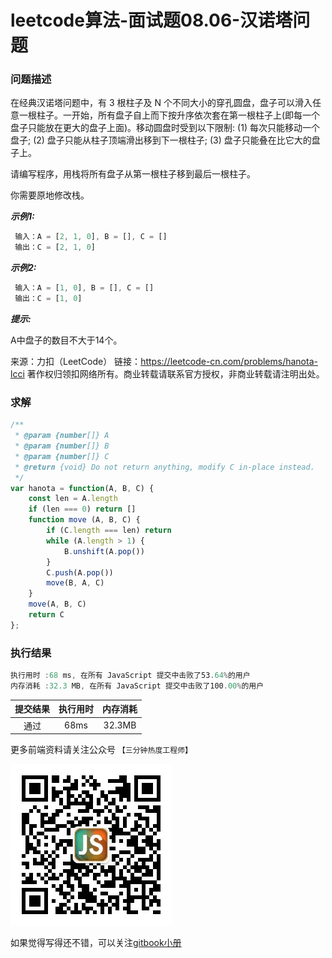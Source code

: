 # leetcode算法-面试题08.06-汉诺塔问题

### 问题描述

在经典汉诺塔问题中，有 3 根柱子及 N 个不同大小的穿孔圆盘，盘子可以滑入任意一根柱子。一开始，所有盘子自上而下按升序依次套在第一根柱子上(即每一个盘子只能放在更大的盘子上面)。移动圆盘时受到以下限制:
(1) 每次只能移动一个盘子;
(2) 盘子只能从柱子顶端滑出移到下一根柱子;
(3) 盘子只能叠在比它大的盘子上。

请编写程序，用栈将所有盘子从第一根柱子移到最后一根柱子。

你需要原地修改栈。

***示例1:***

```js
 输入：A = [2, 1, 0], B = [], C = []
 输出：C = [2, 1, 0]
```

***示例2:***

```js
 输入：A = [1, 0], B = [], C = []
 输出：C = [1, 0]
```

***提示:***

A中盘子的数目不大于14个。

来源：力扣（LeetCode）
链接：https://leetcode-cn.com/problems/hanota-lcci
著作权归领扣网络所有。商业转载请联系官方授权，非商业转载请注明出处。

### 求解

```js
/**
 * @param {number[]} A
 * @param {number[]} B
 * @param {number[]} C
 * @return {void} Do not return anything, modify C in-place instead.
 */
var hanota = function(A, B, C) {
    const len = A.length
    if (len === 0) return []
    function move (A, B, C) {
        if (C.length === len) return
        while (A.length > 1) {
            B.unshift(A.pop())
        }
        C.push(A.pop())
        move(B, A, C)
    }
    move(A, B, C)
    return C
};
```

### 执行结果

```js
执行用时 :68 ms, 在所有 JavaScript 提交中击败了53.64%的用户
内存消耗 :32.3 MB, 在所有 JavaScript 提交中击败了100.00%的用户
```

| 提交结果 | 执行用时 | 内存消耗 |
|:------:|:------:|:-------:|
|   通过  | 68ms  |  32.3MB |

更多前端资料请关注公众号 `【三分钟热度工程师】`

![](../imgs/qrcode.jpg)

如果觉得写得还不错，可以关注[gitbook小册](https://halaproliu.github.io/gitbook/shellmd5/2596084d37a462e93b62f7c136e9eb0e.html)
